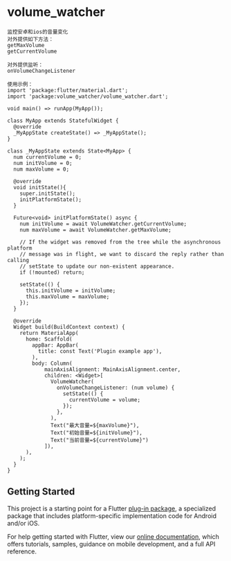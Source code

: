 # volume_watcher
```
监控安卓和ios的音量变化
对外提供如下方法：
getMaxVolume
getCurrentVolume

对外提供监听：
onVolumeChangeListener

使用示例：
import 'package:flutter/material.dart';
import 'package:volume_watcher/volume_watcher.dart';

void main() => runApp(MyApp());

class MyApp extends StatefulWidget {
  @override
  _MyAppState createState() => _MyAppState();
}

class _MyAppState extends State<MyApp> {
  num currentVolume = 0;
  num initVolume = 0;
  num maxVolume = 0;

  @override
  void initState(){
    super.initState(); 
    initPlatformState();
  }

  Future<void> initPlatformState() async {
    num initVolume = await VolumeWatcher.getCurrentVolume;
    num maxVolume = await VolumeWatcher.getMaxVolume;

    // If the widget was removed from the tree while the asynchronous platform
    // message was in flight, we want to discard the reply rather than calling
    // setState to update our non-existent appearance.
    if (!mounted) return;

    setState(() {
      this.initVolume = initVolume;
      this.maxVolume = maxVolume;
    });
  }

  @override
  Widget build(BuildContext context) {
    return MaterialApp(
      home: Scaffold(
        appBar: AppBar(
          title: const Text('Plugin example app'),
        ),
        body: Column(
            mainAxisAlignment: MainAxisAlignment.center,
            children: <Widget>[
              VolumeWatcher(
                onVolumeChangeListener: (num volume) {
                  setState(() {
                    currentVolume = volume;
                  });
                },
              ),
              Text("最大音量=${maxVolume}"),
              Text("初始音量=${initVolume}"),
              Text("当前音量=${currentVolume}")
            ]),
      ),
    );
  }
}

```

## Getting Started

This project is a starting point for a Flutter
[plug-in package](https://flutter.dev/developing-packages/),
a specialized package that includes platform-specific implementation code for
Android and/or iOS.

For help getting started with Flutter, view our 
[online documentation](https://flutter.dev/docs), which offers tutorials, 
samples, guidance on mobile development, and a full API reference.
